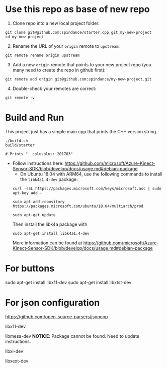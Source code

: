 # Use this repo as base of new repo

1. Clone repo into a new local project folder:

```
git clone git@github.com:spindance/starter.cpp.git my-new-project
cd my-new-project
```

2. Rename the URL of your `origin` remote to `upstream`:

```
git remote rename origin upstream
```

3. Add a new `origin` remote that points to your new project repo (you many
   need to create the repo in github first):

```
git remote add origin git@github.com:spindance/my-new-project.git
```

4. Double-check your remotes are correct:

```
git remote -v
```

# Build and Run

This project just has a simple main.cpp that prints the C++ version string.

```
./build.sh
build/starter

# Prints "__cplusplus: 201703"
```
- Follow instructions here: https://github.com/microsoft/Azure-Kinect-Sensor-SDK/blob/develop/docs/usage.md#debian-package
   - On Ubuntu 18.04 with ARM64, use the following commands to install the `libk4a1.4-dev` package:
   ```
   curl -sSL https://packages.microsoft.com/keys/microsoft.asc | sudo apt-key add -
   ```
   ```
   sudo apt-add-repository https://packages.microsoft.com/ubuntu/18.04/multiarch/prod
   ```
   ```
   sudo apt-get update
   ```
   Then install the libk4a package with
   ```
   sudo apt-get install libk4a1.4-dev
   ```
   More information can be found at https://github.com/microsoft/Azure-Kinect-Sensor-SDK/blob/develop/docs/usage.md#debian-package

# For buttons
sudo apt-get install libx11-dev
sudo apt-get install libxtst-dev

# For json configuration
https://github.com/open-source-parsers/jsoncpp

libx11-dev

libmesa-dev __NOTICE__: Package cannot be found. Need to update instructions.

libxi-dev

libxext-dev
